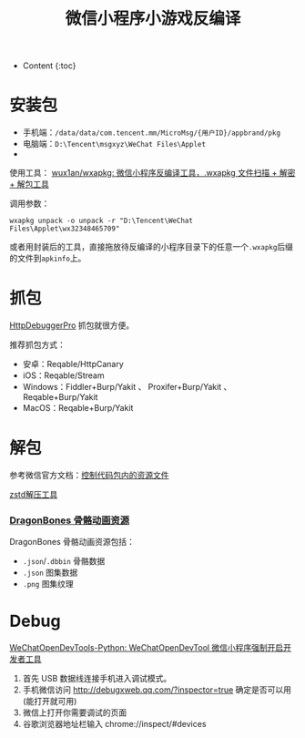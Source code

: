 ﻿---
layout:		post
category:	"sec"
title:		"微信小程序小游戏反编译"

tags:		[]
---
- Content
{:toc}


# 安装包

- 手机端：`/data/data/com.tencent.mm/MicroMsg/{用户ID}/appbrand/pkg`
- 电脑端：`D:\Tencent\msgxyz\WeChat Files\Applet`
- 



使用工具： [wux1an/wxapkg: 微信小程序反编译工具，.wxapkg 文件扫描 + 解密 + 解包工具](https://github.com/wux1an/wxapkg)



调用参数：

```
wxapkg unpack -o unpack -r "D:\Tencent\WeChat Files\Applet\wx32348465709"
```

或者用封装后的工具，直接拖放待反编译的小程序目录下的任意一个`.wxapkg`后缀的文件到`apkinfo`上。

# 抓包

[HttpDebuggerPro](https://www.httpdebugger.com/) 抓包就很方便。

推荐抓包方式：

- 安卓：Reqable/HttpCanary
- iOS：Reqable/Stream
- Windows：Fiddler+Burp/Yakit 、 Proxifer+Burp/Yakit 、Reqable+Burp/Yakit 
- MacOS：Reqable+Burp/Yakit

# 解包

参考微信官方文档：[控制代码包内的资源文件](https://developers.weixin.qq.com/miniprogram/dev/framework/performance/tips/start_optimizeA.html)

[zstd解压工具](https://github.com/mcmilk/7-Zip-zstd/releases)





### [DragonBones 骨骼动画资源](https://docs.cocos.com/creator/manual/zh/asset/dragonbones.html)

DragonBones 骨骼动画资源包括：

- `.json`/`.dbbin` 骨骼数据
- `.json` 图集数据
- `.png` 图集纹理

# Debug

[WeChatOpenDevTools-Python: WeChatOpenDevTool 微信小程序强制开启开发者工具](https://github.com/JaveleyQAQ/WeChatOpenDevTools-Python)



1. 首先 USB 数据线连接手机进入调试模式。
2. 手机微信访问 http://debugxweb.qq.com/?inspector=true 确定是否可以用(能打开就可用)
3. 微信上打开你需要调试的页面
4. 谷歌浏览器地址栏输入 chrome://inspect/#devices
